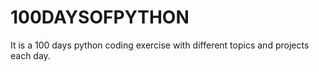 # 100DAYSOFPYTHON
It is a 100 days python coding exercise with different topics and projects each day. 
